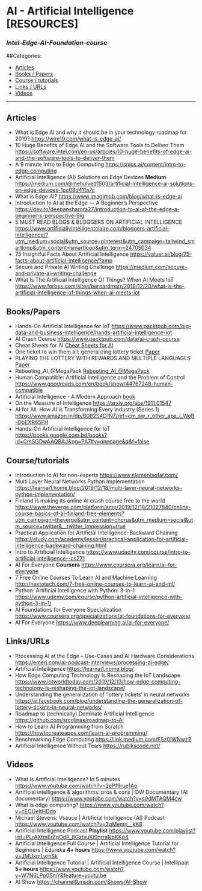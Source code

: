 # AI - Artificial Intelligence [RESOURCES]
### *Intel-Edge-AI-Foundation-course*

##Categories:
* [Articles](#Articles)
* [Books / Papers](#Books/Papers)
* [Course / tutorials](#Course/tutorials)
* [Links / URLs](#Links/URLs)
* [Videos](#Videos)
---

## Articles
* What is Edge AI and why it should be in your technology roadmap for 2019? https://wire19.com/what-is-edge-ai/
* 10 Huge Benefits of Edge AI and the Software Tools to Deliver Them https://software.intel.com/en-us/articles/10-huge-benefits-of-edge-ai-and-the-software-tools-to-deliver-them
* A 9 minute Intro to Edge Computing https://snips.ai/content/intro-to-edge-computing
* Artificial Intelligence (AI) Solutions on Edge Devices **Medium** https://medium.com/@mehulved1503/artificial-intelligence-ai-solutions-on-edge-devices-1cc08d411a7c
* What is Edge AI? https://www.imagimob.com/blog/what-is-edge-ai
* Introduction to AI at the Edge — A Beginner’s Perspective https://dev.to/deepansharora27/introduction-to-ai-at-the-edge-a-beginner-s-perspective-9ig
* 5 MUST READ BLOGS & BLOGGERS ON ARTIFICIAL INTELLIGENCE https://www.artificiallyintelligentclaire.com/bloggers-artificial-intelligence/?utm_medium=social&utm_source=pinterest&utm_campaign=tailwind_smartloop&utm_content=smartloop&utm_term=24705034
* 75 Insightful Facts About Artificial Intelligence https://valuer.ai/blog/75-facts-about-artificial-intelligence/?amp
* Secure and Private AI Writing Challenge https://medium.com/secure-and-private-ai-writing-challenge
* What Is The Artificial Intelligence Of Things? When AI Meets IoT https://www.forbes.com/sites/bernardmarr/2019/12/20/what-is-the-artificial-intelligence-of-things-when-ai-meets-iot

## Books/Papers
* Hands-On Artificial Intelligence for IoT https://www.packtpub.com/big-data-and-business-intelligence/hands-artificial-intelligence-iot
* AI Crash Course https://www.packtpub.com/data/ai-crash-course
* Cheat Sheets for AI [Cheat Sheets for AI](books/BecomingHumanCheatSheets.pdf)
* One ticket to win them all: generalizing lottery ticket [Paper](books/One_ticket_to_win_them_all.pdf)
* PLAYING THE LOTTERY WITH REWARDS AND MULTIPLE LANGUAGES [Paper](books/PLAYING_THE_LOTTERY.pdf)
* Rebooting_AI_@MegaPack [Rebooting_AI_@MegaPack](books/Rebooting_AI_@MegaPack.pdf)
* Human Compatible: Artificial Intelligence and the Problem of Control https://www.goodreads.com/en/book/show/44767248-human-compatible
* Artificial Intelligence - A Modern Approach [book](books/Artificial_Intelligence-A_Modern_Approach.pdf)
* On the Measure of Intelligence https://arxiv.org/abs/1911.01547
* AI for All: How AI is Transforming Every Industry (Series 1) https://www.amazon.in/dp/B082S4D1N7/ref=cm_sw_r_other_apa_i_WoB-DbEXR65FH
* Hands-On Artificial Intelligence for IoT https://books.google.com.bd/books?id=CmSGDwAAQBAJ&pg=PA7#v=onepage&q&f=false

## Course/tutorials
* Introduction to AI for non-experts https://www.elementsofai.com/
* Multi Layer Neural Networks Python Implementation https://learnai1.home.blog/2019/12/18/multi-layer-neural-networks-python-implementation/
* Finland is making its online AI crash course free to the world https://www.theverge.com/platform/amp/2019/12/18/21027840/online-course-basics-of-ai-finland-free-elements?utm_campaign=theverge&utm_content=chorus&utm_medium=social&utm_source=twitter&__twitter_impression=true
* Practical Application for Artificial Intelligence: Backward Chaining https://study.com/academy/lesson/practical-application-for-artificial-intelligence-backward-chaining.html
* Intro to Artificial Intelligence https://www.udacity.com/course/intro-to-artificial-intelligence--cs271
* AI For Everyone **Coursera** https://www.coursera.org/learn/ai-for-everyone
* 7 Free Online Courses To Learn AI and Machine Learning http://nextotech.com/7-free-online-courses-to-learn-ai-and-ml/
* Python: Artificial Intelligence with Python: 3-in-1 https://www.udemy.com/course/python-artificial-intelligence-with-python-3-in-1/
* AI Foundations for Everyone Specialization https://www.coursera.org/specializations/ai-foundations-for-everyone
* AI For Everyone https://www.deeplearning.ai/ai-for-everyone/

## Links/URLs
* Processing AI at the Edge – Use-Cases and AI Hardware Considerations https://emerj.com/ai-podcast-interviews/processing-ai-edge/
* Artificial Intelligence https://learnai1.home.blog/
* How Edge Computing Technology Is Reshaping the IoT Landscape https://www.iotworldtoday.com/2019/12/13/how-edge-computing-technology-is-reshaping-the-iot-landscape/
* Understanding the generalization of ‘lottery tickets’ in neural networks https://ai.facebook.com/blog/understanding-the-generalization-of-lottery-tickets-in-neural-networks/
* Roadmap to (technically) Dominate Artificial Intelligence https://github.com/srcolinas/roadmap-to-AI
* How to Learn AI Programming from Scratch https://howtocreateapps.com/learn-ai-programming/
* Benchmarking Edge Computing https://link.medium.com/FSz0IWNwz2
* Artificial Intelligence Without Tears https://rubikscode.net/

## Videos
* What is Artificial Intelligence? In 5 minutes https://www.youtube.com/watch?v=2ePf9rue1Ao
* Artificial intelligence & algorithms: pros & cons | DW Documentary (AI documentary) https://www.youtube.com/watch?v=s0dMTAQM4cw
* What is edge computing? https://www.youtube.com/watch?v=cEOUeItHDdo
* Michael Stevens: Vsauce | Artificial Intelligence (AI) Podcast https://www.youtube.com/watch?v=3qMemn__kK8
* Artificial Intelligence Podcast **Playlist** https://www.youtube.com/playlist?list=PLrAXtmErZgOdP_8GztsuKi9nrraNbKKp4
* Artificial Intelligence Full Course | Artificial Intelligence Tutorial for Beginners | Edureka **4+ hours** https://www.youtube.com/watch?v=JMUxmLyrhSk
* Artificial Intelligence Tutorial | Artificial Intelligence Course | Intellipaat **5+ hours** https://www.youtube.com/watch?v=W7N6LPp0SmY&feature=youtu.be
* AI Show https://channel9.msdn.com/Shows/AI-Show
